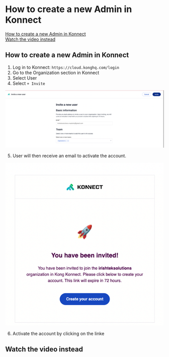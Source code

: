 # How to create a new Admin in Konnect

[How to create a new Admin in Konnect](#How-to-create-a-new-Admin-in-Konnect) \
[Watch the video instead](#Watch-the-video-instead)

## How to create a new Admin in Konnect

1. Log in to Konnect: `https://cloud.konghq.com/login`
2. Go to the Organization section in Konnect
3. Select User
4. Select `+ Invite`

![Copy Organization ID](./images/invite-user.png)

5. User will then receive an email to activate the account. 
   
![Activate Account](./images/activate.png)

6. Activate the account by clicking on the linke

## Watch the video instead